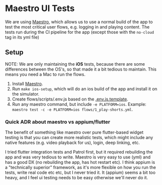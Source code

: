 # Maestro UI Tests

We are using [Maestro](https://maestro.mobile.dev/), which allows us to use a normal build of the app to test the most critical user flows, e.g. logging in and playing content.
The tests run during the CI pipeline for the app (except those with the `no-cloud` tag in its yml file)

## Setup

NOTE: We are only maintaining the **iOS** tests, because there are some differences between the OS's, so that made it a bit tedious to maintain.
This means you need a Mac to run the flows.

1. Install [Maestro](https://maestro.mobile.dev/getting-started/installing-maestro/).
2. Run `make ios-setup`, which will do an ios build of the app and install it on the simulator.
3. Create flows/scripts/.env.js based on the [.env.js.template](flows/scripts/.env.js.template).
4. Run any maestro command, but include `-e PLATFORM=ios`. Example: `maestro test -c -e PLATFORM=ios flows/1_play-shorts.yml`.

### Quick ADR about maestro vs appium/flutter

The benefit of something like maestro over pure flutter-based widget testing is that you can create more realistic tests, which might include any native features (e.g. video playback for us), login, deep linking, etc.

I tried flutter integration tests and Patrol first, but it required rebuilding the app and was very tedious to write.
Maestro is very easy to use (yml) and has a good DX (no rebuilding the app, has hot restart etc).
I think appium is a "technically superior" framework, as it's more flexible on how you run the tests, write real code etc etc, but I never tried it.
It (appium) seems a bit too heavy, and I feel ui testing needs to be easy otherwise we'll never do it.
